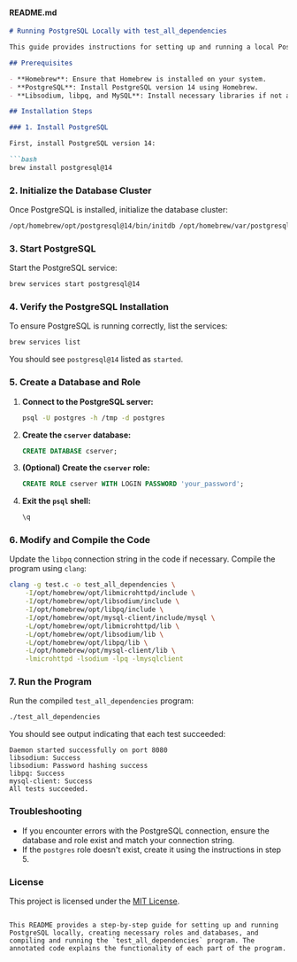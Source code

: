 
#### README.md

```markdown
# Running PostgreSQL Locally with test_all_dependencies

This guide provides instructions for setting up and running a local PostgreSQL server to test the `test_all_dependencies` program, which performs various tests including interactions with PostgreSQL, libsodium, libpq, and MySQL.

## Prerequisites

- **Homebrew**: Ensure that Homebrew is installed on your system.
- **PostgreSQL**: Install PostgreSQL version 14 using Homebrew.
- **Libsodium, libpq, and MySQL**: Install necessary libraries if not already installed.

## Installation Steps

### 1. Install PostgreSQL

First, install PostgreSQL version 14:

```bash
brew install postgresql@14
```

### 2. Initialize the Database Cluster

Once PostgreSQL is installed, initialize the database cluster:

```bash
/opt/homebrew/opt/postgresql@14/bin/initdb /opt/homebrew/var/postgresql@14
```

### 3. Start PostgreSQL

Start the PostgreSQL service:

```bash
brew services start postgresql@14
```

### 4. Verify the PostgreSQL Installation

To ensure PostgreSQL is running correctly, list the services:

```bash
brew services list
```

You should see `postgresql@14` listed as `started`.

### 5. Create a Database and Role

1. **Connect to the PostgreSQL server:**

   ```bash
   psql -U postgres -h /tmp -d postgres
   ```

2. **Create the `cserver` database:**

   ```sql
   CREATE DATABASE cserver;
   ```

3. **(Optional) Create the `cserver` role:**

   ```sql
   CREATE ROLE cserver WITH LOGIN PASSWORD 'your_password';
   ```

4. **Exit the `psql` shell:**

   ```sql
   \q
   ```

### 6. Modify and Compile the Code

Update the `libpq` connection string in the code if necessary. Compile the program using `clang`:

```bash
clang -g test.c -o test_all_dependencies \
    -I/opt/homebrew/opt/libmicrohttpd/include \
    -I/opt/homebrew/opt/libsodium/include \
    -I/opt/homebrew/opt/libpq/include \
    -I/opt/homebrew/opt/mysql-client/include/mysql \
    -L/opt/homebrew/opt/libmicrohttpd/lib \
    -L/opt/homebrew/opt/libsodium/lib \
    -L/opt/homebrew/opt/libpq/lib \
    -L/opt/homebrew/opt/mysql-client/lib \
    -lmicrohttpd -lsodium -lpq -lmysqlclient
```

### 7. Run the Program

Run the compiled `test_all_dependencies` program:

```bash
./test_all_dependencies
```

You should see output indicating that each test succeeded:

```plaintext
Daemon started successfully on port 8080
libsodium: Success
libsodium: Password hashing success
libpq: Success
mysql-client: Success
All tests succeeded.
```

### Troubleshooting

- If you encounter errors with the PostgreSQL connection, ensure the database and role exist and match your connection string.
- If the `postgres` role doesn't exist, create it using the instructions in step 5.

### License

This project is licensed under the [MIT License](LICENSE).

```

This README provides a step-by-step guide for setting up and running PostgreSQL locally, creating necessary roles and databases, and compiling and running the `test_all_dependencies` program. The annotated code explains the functionality of each part of the program.